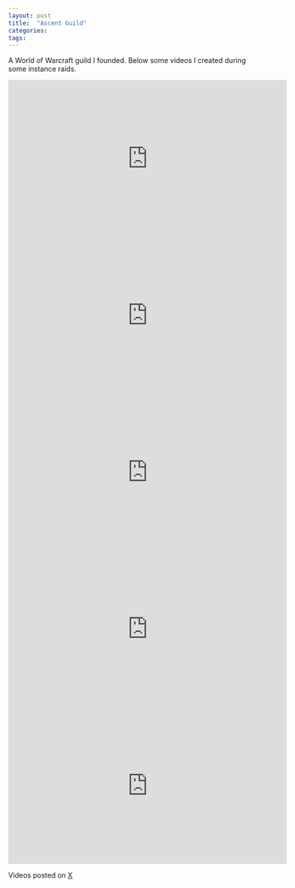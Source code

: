 ```yaml
---
layout: post
title:  "Ascent Guild"
categories: 
tags:
---
```


A World of Warcraft guild I founded. Below some videos I created during some instance raids.

<iframe width="560" height="315" src="https://www.youtube.com/embed/u4c6R76s5pE?si=dgf8swJl1xj5Qqtt" title="YouTube video player" frameborder="0" allow="accelerometer; autoplay; clipboard-write; encrypted-media; gyroscope; picture-in-picture; web-share" allowfullscreen></iframe>

<br>

<iframe width="560" height="315" src="https://www.youtube.com/embed/6XlAPw9QYGY?si=2echy1o6CSrB6unC" title="YouTube video player" frameborder="0" allow="accelerometer; autoplay; clipboard-write; encrypted-media; gyroscope; picture-in-picture; web-share" allowfullscreen></iframe>

<br>

<iframe width="560" height="315" src="https://www.youtube.com/embed/dQO75DzqlD8?si=2mKsh-I4JKLtg0J2" title="YouTube video player" frameborder="0" allow="accelerometer; autoplay; clipboard-write; encrypted-media; gyroscope; picture-in-picture; web-share" allowfullscreen></iframe>

<br>

<iframe width="560" height="315" src="https://www.youtube.com/embed/3YJFJ-hOctY?si=O8w1u4R2d5x_Hard" title="YouTube video player" frameborder="0" allow="accelerometer; autoplay; clipboard-write; encrypted-media; gyroscope; picture-in-picture; web-share" allowfullscreen></iframe>

<br>

<iframe width="560" height="315" src="https://www.youtube.com/embed/Oj5s3lxYFkY?si=I4GmB6crJzBH7yqz" title="YouTube video player" frameborder="0" allow="accelerometer; autoplay; clipboard-write; encrypted-media; gyroscope; picture-in-picture; web-share" allowfullscreen></iframe>

<br>

Videos posted on <a href="https://x.com/linkd/status/1742053144237113542">X</a>
